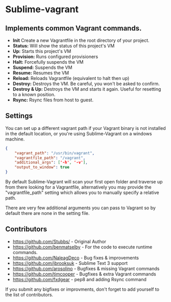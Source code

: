 # Sublime-vagrant

## Implements common Vagrant commands.

- **Init** Create a new Vagrantfile in the root directory of your project.
- **Status:** Will show the status of this project's VM
- **Up:** Starts this project's VM
- **Provision:** Runs configured provisioners
- **Halt:** Forcefully suspends the VM
- **Suspend:** Suspends the VM
- **Resume:** Resumes the VM
- **Reload:** Reloads Vagrantfile (equivalent to halt then up)
- **Destroy:** Destroys the VM. Be careful, you won't be asked to confirm.
- **Destroy & Up:** Destroys the VM and starts it again. Useful for resetting to a known position.
- **Rsync:** Rsync files from host to guest.

## Settings

You can set up a different vagrant path if your Vagrant binary is not installed in the default location, or you're using Sublime-Vagrant on a windows machine.

```json
{
    "vagrant_path": "/usr/bin/vagrant",
    "vagrantfile_path": "/vagrant",
    "additional_args": ['-h', '-v'],
    "output_to_window": true
}
```

By default Sublime-Vagrant will scan your first open folder and traverse up from there looking for a Vagrantfile, alternatively you may provide the "vagrantfile_path" setting which allows you to manually specify a relative path.

There are very few additional arguments you can pass to Vagrant so by default there are none in the setting file.

## Contributors
* https://github.com/Stubbs/ - Original Author
* https://github.com/benmatselby - For the code to execute runtime commands.
* https://github.com/NaleagDeco - Bug fixes & improvements
* https://github.com/jbrooksuk - Sublime Text 3 support
* https://github.com/arosolino - Bugfixes & missing Vagrant commands
* https://github.com/timcooper - Bugfixes & extra Vagrant commands
* https://github.com/fxdgear - pep8 and adding Rsync command

If you submit any bigfixes or improvments, don't forget to add yourself to the list of contributors.

